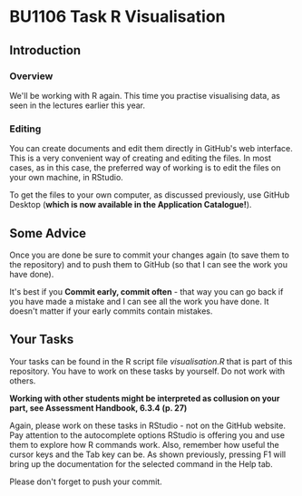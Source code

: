 # BU1106 Task R Visualisation

## Introduction

### Overview

We'll be working with R again. This time you practise visualising data, as seen in the lectures earlier this year.  

### Editing

You can create documents and edit them directly in GitHub's web interface. This is a very convenient way of creating and editing the files. 
In most cases, as in this case, the preferred way of working is to edit the files on your own machine, in RStudio.

To get the files to your own computer, as discussed previously, use GitHub Desktop (**which is now available in the Application Catalogue!**).

## Some Advice

Once you are done be sure to commit your changes again (to save them to the repository) and to push them to GitHub (so that I can see the work you have done).

It's best if you **Commit early, commit often** - that way you can go back if you have made a mistake and I can see all the work you have done. It doesn't matter if your early commits contain mistakes.  


## Your Tasks

Your tasks can be found in the R script file _visualisation.R_ that is part of this repository. You have to work on these tasks by yourself. Do not work with others. 

**Working with other students might be interpreted as collusion on your part, see Assessment Handbook, 6.3.4 (p. 27)** 

Again, please work on these tasks in RStudio - not on the GitHub website. 
Pay attention to the autocomplete options RStudio is offering you and use them to explore how R commands work. Also, remember how useful the cursor keys and the Tab key can be. 
As shown previously, pressing F1 will bring up the documentation for the selected command in the Help tab. 

Please don't forget to push your commit. 
